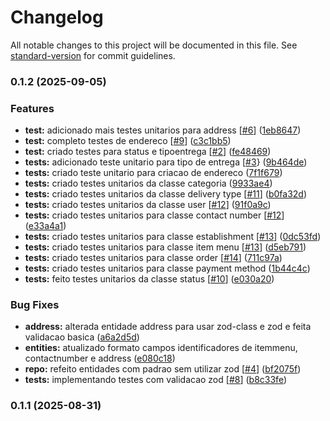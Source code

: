 # Changelog

All notable changes to this project will be documented in this file. See [standard-version](https://github.com/conventional-changelog/standard-version) for commit guidelines.

### 0.1.2 (2025-09-05)

### Features

- **test:** adicionado mais testes unitarios para address [[#6](https://github.com/Pedro-0101/sistemaLanchonete/issues/6)] ([1eb8647](https://github.com/Pedro-0101/sistemaLanchonete/commit/1eb86472aa923fa290d133bbb249ff492083101d))
- **test:** completo testes de endereco [[#9](https://github.com/Pedro-0101/sistemaLanchonete/issues/9)] ([c3c1bb5](https://github.com/Pedro-0101/sistemaLanchonete/commit/c3c1bb5eb44082703a9d3375807ed6b55c65689c))
- **test:** criado testes para status e tipoentrega [[#2](https://github.com/Pedro-0101/sistemaLanchonete/issues/2)] ([fe48469](https://github.com/Pedro-0101/sistemaLanchonete/commit/fe484697b51eab3fa737a24cd8ee0fbec0e08aa4))
- **tests:** adicionado teste unitario para tipo de entrega [[#3](https://github.com/Pedro-0101/sistemaLanchonete/issues/3)} ([9b464de](https://github.com/Pedro-0101/sistemaLanchonete/commit/9b464de4eb1063c119c046d904764dfa2d855319))
- **tests:** criado teste unitario para criacao de endereco ([7f1f679](https://github.com/Pedro-0101/sistemaLanchonete/commit/7f1f67926a34d836874bb52c19b74b98243598f3))
- **tests:** criado testes unitarios da classe categoria ([9933ae4](https://github.com/Pedro-0101/sistemaLanchonete/commit/9933ae484cc326a0d2525f706bd48f781f390767))
- **tests:** criado testes unitarios da classe delivery type [[#11](https://github.com/Pedro-0101/sistemaLanchonete/issues/11)] ([b0fa32d](https://github.com/Pedro-0101/sistemaLanchonete/commit/b0fa32de7a0d925370615c3a3adaa95663b3d308))
- **tests:** criado testes unitarios da classe user [[#12](https://github.com/Pedro-0101/sistemaLanchonete/issues/12)] ([91f0a9c](https://github.com/Pedro-0101/sistemaLanchonete/commit/91f0a9c2b04256250fe84202405c3180349157d9))
- **tests:** criado testes unitarios para classe contact number [[#12](https://github.com/Pedro-0101/sistemaLanchonete/issues/12)] ([e33a4a1](https://github.com/Pedro-0101/sistemaLanchonete/commit/e33a4a1a26feaab22e9bc03774183ab0a8916fc7))
- **tests:** criado testes unitarios para classe establishment [[#13](https://github.com/Pedro-0101/sistemaLanchonete/issues/13)] ([0dc53fd](https://github.com/Pedro-0101/sistemaLanchonete/commit/0dc53fd28f5fa90c7c81c5e31244c4b250d16a9e))
- **tests:** criado testes unitarios para classe item menu [[#13](https://github.com/Pedro-0101/sistemaLanchonete/issues/13)] ([d5eb791](https://github.com/Pedro-0101/sistemaLanchonete/commit/d5eb791edb13634ef2a8a8ee5dd291407eb8bf6b))
- **tests:** criado testes unitarios para classe order [[#14](https://github.com/Pedro-0101/sistemaLanchonete/issues/14)] ([711c97a](https://github.com/Pedro-0101/sistemaLanchonete/commit/711c97a317cfe410fa1777f8ba510bc76ab4a63a))
- **tests:** criado testes unitarios para classe payment method ([1b44c4c](https://github.com/Pedro-0101/sistemaLanchonete/commit/1b44c4cf4d0d8b88a9d9a5f164779d020809e426))
- **tests:** feito testes unitarios da classe status [[#10](https://github.com/Pedro-0101/sistemaLanchonete/issues/10)] ([e030a20](https://github.com/Pedro-0101/sistemaLanchonete/commit/e030a20e66af7b4b49dec0ee75c45b636d5ceec2))

### Bug Fixes

- **address:** alterada entidade address para usar zod-class e zod e feita validacao basica ([a6a2d5d](https://github.com/Pedro-0101/sistemaLanchonete/commit/a6a2d5d9b3571fcf0de0e3893d77b8df1bcc86b1))
- **entities:** atualizado formato campos identificadores de itemmenu, contactnumber e address ([e080c18](https://github.com/Pedro-0101/sistemaLanchonete/commit/e080c18b653314b17909c863c2273fa075f221c2))
- **repo:** refeito entidades com padrao sem utilizar zod [[#4](https://github.com/Pedro-0101/sistemaLanchonete/issues/4)] ([bf2075f](https://github.com/Pedro-0101/sistemaLanchonete/commit/bf2075f8bb7f9d1e8b62d598e91f1b893aaeb7d2))
- **tests:** implementando testes com validacao zod [[#8](https://github.com/Pedro-0101/sistemaLanchonete/issues/8)] ([b8c33fe](https://github.com/Pedro-0101/sistemaLanchonete/commit/b8c33fe44812e2af7d0d674ed0e7caf0792c9b76))

### 0.1.1 (2025-08-31)
